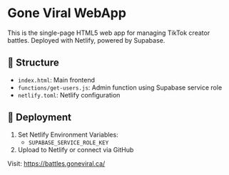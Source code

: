 
# Gone Viral WebApp

This is the single-page HTML5 web app for managing TikTok creator battles.
Deployed with Netlify, powered by Supabase.

## 📁 Structure
- `index.html`: Main frontend
- `functions/get-users.js`: Admin function using Supabase service role
- `netlify.toml`: Netlify configuration

## 🚀 Deployment
1. Set Netlify Environment Variables:
   - `SUPABASE_SERVICE_ROLE_KEY`
2. Upload to Netlify or connect via GitHub

Visit: https://battles.goneviral.ca/
